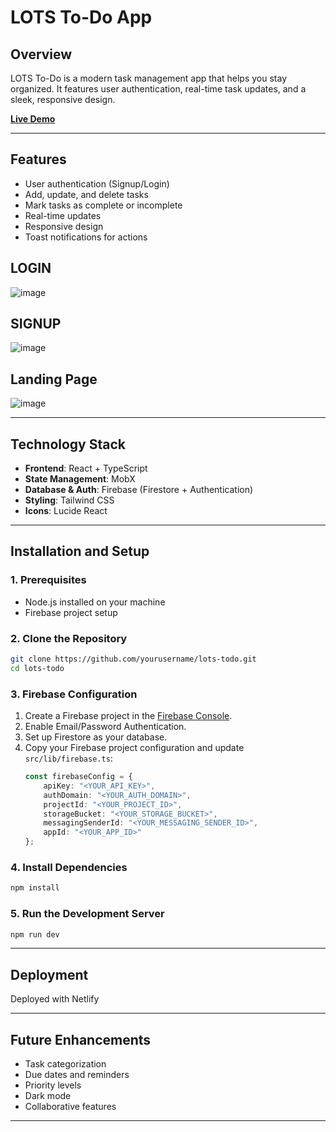 # LOTS To-Do App

## Overview
LOTS To-Do is a modern task management app that helps you stay organized. It features user authentication, real-time task updates, and a sleek, responsive design.

[**Live Demo**](https://lots-todolist.netlify.app/)

---

## Features
- User authentication (Signup/Login)
- Add, update, and delete tasks
- Mark tasks as complete or incomplete
- Real-time updates
- Responsive design
- Toast notifications for actions

## LOGIN
![image](https://github.com/user-attachments/assets/bf110935-ba4a-4cb5-8571-d776c17dd0fa)

## SIGNUP
![image](https://github.com/user-attachments/assets/34ed47c8-f94b-493a-b3e0-8e5baa3c65b1)

## Landing Page
![image](https://github.com/user-attachments/assets/cb2e2f25-9837-4feb-83e6-be456ed04c22)


---

## Technology Stack
- **Frontend**: React + TypeScript
- **State Management**: MobX
- **Database & Auth**: Firebase (Firestore + Authentication)
- **Styling**: Tailwind CSS
- **Icons**: Lucide React

---

## Installation and Setup

### 1. Prerequisites
- Node.js installed on your machine
- Firebase project setup

### 2. Clone the Repository
```bash
git clone https://github.com/yourusername/lots-todo.git
cd lots-todo
```

### 3. Firebase Configuration
1. Create a Firebase project in the [Firebase Console](https://console.firebase.google.com/).
2. Enable Email/Password Authentication.
3. Set up Firestore as your database.
4. Copy your Firebase project configuration and update `src/lib/firebase.ts`:
   ```typescript
   const firebaseConfig = {
       apiKey: "<YOUR_API_KEY>",
       authDomain: "<YOUR_AUTH_DOMAIN>",
       projectId: "<YOUR_PROJECT_ID>",
       storageBucket: "<YOUR_STORAGE_BUCKET>",
       messagingSenderId: "<YOUR_MESSAGING_SENDER_ID>",
       appId: "<YOUR_APP_ID>"
   };
   ```

### 4. Install Dependencies
```bash
npm install
```

### 5. Run the Development Server
```bash
npm run dev
```
---

## Deployment
Deployed with Netlify

---

## Future Enhancements
- Task categorization
- Due dates and reminders
- Priority levels
- Dark mode
- Collaborative features

---
